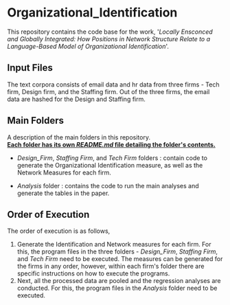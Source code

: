 # Organizational_Identification

This repository contains the code base for the work, '*Locally Ensconced and Globally Integrated: How Positions in Network Structure Relate to a Language-Based Model of Organizational Identification*'. 

**Input Files**
---
The text corpora consists of email data and hr data from three firms - Tech firm, Design firm, and the Staffing firm. Out of the three firms, the email data are hashed for the Design and Staffing firm. 

**Main Folders**
----
A description of the main folders in this repository. <br>
**<ins>Each folder has its own *README.md* file detailing the folder's contents.</ins>**

* *Design_Firm*, *Staffing Firm*, and *Tech Firm* folders : contain code to generate the Organizational Identification measure, as well as the Network Measures for each firm.

* *Analysis* folder : contains the code to run the main analyses and generate the tables in the paper.

**Order of Execution**
----

The order of execution is as follows,

1. Generate the Identification and Network measures for each firm. For this, the program files in the three folders - *Design_Firm*, *Staffing Firm*, and *Tech Firm* need to be executed. The measures can be generated for the firms in any order, however, within each firm's folder there are specific instructions on how to execute the programs.
2. Next, all the processed data are pooled and the regression analyses are conducted. For this, the program files in the *Analysis* folder need to be executed.

